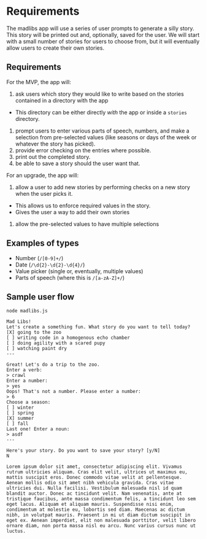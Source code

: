 # Requirements
The madlibs app will use a series of user prompts to generate a silly story. This story will be printed out and, optionally, saved for the user. We will start with a small number of stories for users to choose from, but it will eventually allow users to create their own stories.

## Requirements
For the MVP, the app will:
1. ask users which story they would like to write based on the stories contained in a directory with the app
  * This directory can be either directly _with_ the app or inside a `stories` directory.
1. prompt users to enter various parts of speech, numbers, and make a selection from pre-selected values (like seasons or days of the week or whatever the story has picked).
1. provide error checking on the entries where possible.
1. print out the completed story. 
1. be able to save a story should the user want that.

For an upgrade, the app will:
1. allow a user to add new stories by performing checks on a new story when the user picks it. 
  * This allows us to enforce required values in the story.
  * Gives the user a way to add their own stories
1. allow the pre-selected values to have multiple selections

## Examples of types

* Number (`/[0-9]+/`)
* Date (`/\d{2}-\d{2}-\d{4}/`)
* Value picker (single or, eventually, multiple values)
* Parts of speech (where this is `/[a-zA-Z]+/`)

## Sample user flow

```
node madlibs.js

Mad Libs!
Let's create a something fun. What story do you want to tell today?
[X] going to the zoo
[ ] writing code in a homogenous echo chamber
[ ] doing agility with a scared pupy
[ ] watching paint dry
---

Great! Let's do a trip to the zoo.
Enter a verb:
> crawl
Enter a number:
> yes
Oops! That's not a number. Please enter a number:
> 6
Choose a season:
[ ] winter
[ ] spring
[X] summer
[ ] fall
Last one! Enter a noun:
> asdf
---

Here's your story. Do you want to save your story? [y/N]
N

Lorem ipsum dolor sit amet, consectetur adipiscing elit. Vivamus rutrum ultricies aliquam. Cras elit velit, ultrices ut maximus eu, mattis suscipit eros. Donec commodo vitae velit at pellentesque. Aenean mollis odio sit amet nibh vehicula gravida. Cras vitae ultricies dui. Nulla facilisi. Vestibulum malesuada nisl id quam blandit auctor. Donec ac tincidunt velit. Nam venenatis, ante at tristique faucibus, ante massa condimentum felis, a tincidunt leo sem eget lacus. Aliquam et aliquam mauris. Suspendisse nisi enim, condimentum at molestie eu, lobortis sed diam. Maecenas ac dictum nibh, in volutpat mauris. Praesent in mi ut diam dictum suscipit in eget ex. Aenean imperdiet, elit non malesuada porttitor, velit libero ornare diam, non porta massa nisl eu arcu. Nunc varius cursus nunc ut luctus.
```
